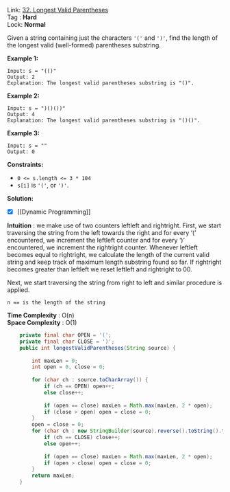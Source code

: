 Link: [32. Longest Valid Parentheses](https://leetcode.com/problems/longest-valid-parentheses/) <br>
Tag : **Hard**<br>
Lock: **Normal**

Given a string containing just the characters `'('` and `')'`, find the length of the longest valid (well-formed) parentheses substring.

**Example 1:**
```
Input: s = "(()"
Output: 2
Explanation: The longest valid parentheses substring is "()".
```

**Example 2:**
```
Input: s = ")()())"
Output: 4
Explanation: The longest valid parentheses substring is "()()".
```

**Example 3:**
```
Input: s = ""
Output: 0
```

**Constraints:**
-   `0 <= s.length <= 3 * 104`
-   `s[i]` is `'('`, or `')'`.

**Solution:**
- [x] [[Dynamic Programming]] 

**Intuition** :
we make use of two counters leftleft and rightright. First, we start traversing the string from the left towards the right and for every ‘(’ encountered, we increment the leftleft counter and for every ‘)’ encountered, we increment the rightright counter. Whenever leftleft becomes equal to rightright, we calculate the length of the current valid string and keep track of maximum length substring found so far. If rightright becomes greater than leftleft we reset leftleft and rightright to 00.

Next, we start traversing the string from right to left and similar procedure is applied.

```
n == is the length of the string
```
**Time Complexity** : O(n)<br>
**Space Complexity** : O(1)

```java
    private final char OPEN = '(';
    private final char CLOSE = ')';
    public int longestValidParentheses(String source) {
        
        int maxLen = 0;
        int open = 0, close = 0;
        
        for (char ch : source.toCharArray()) {
            if (ch == OPEN) open++;
            else close++;
            
            if (open == close) maxLen = Math.max(maxLen, 2 * open);
            if (close > open) open = close = 0;
        }
        open = close = 0;
        for (char ch : new StringBuilder(source).reverse().toString().toCharArray()) {
            if (ch == CLOSE) close++;
            else open++;
            
            if (open == close) maxLen = Math.max(maxLen, 2 * open);
            if (open > close) open = close = 0;
        }
        return maxLen;
    }
```
